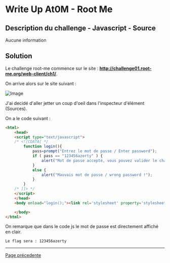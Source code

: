 # Write Up At0M - Root Me

## Description du challenge - Javascript - Source

Aucune information 

## Solution

Le challenge root-me commence sur le site : <b><u>http://challenge01.root-me.org/web-client/ch1/</u></b>.

On arrive alors sur le site suivant :

![Image](https://marc-emmanuel9.github.io/Root%20Me/WEB%20-%20Client/Javascript%20-%20Source/Ressources/Photo_site.jpg)

J'ai decidé d'aller jetter un coup d'oeil dans l'inspecteur d'élément (Sources).

On a le code suivant :
```html
<html>
    <head>
	<script type="text/javascript">
	/* <![CDATA[ */
	    function login(){
		    pass=prompt("Entrez le mot de passe / Enter password");
		    if ( pass == "123456azerty" ) {
		        alert("Mot de passe accepté, vous pouvez valider le challenge avec ce mot de passe.\nYou can validate the challenge using this password.");
            }
		    else {
		        alert("Mauvais mot de passe / wrong password !");
		    }
	    }
	/* ]]> */
	</script>
    </head>
    <body onload="login();"><link rel='stylesheet' property='stylesheet' id='s' type='text/css' href='/template/s.css' media='all' /><iframe id='iframe' src='https://www.root-me.org/?page=externe_header'></iframe>

    </body>
</html>
```

On remarque que dans le code js le mot de passe est directement affiché en clair.

`Le flag sera : 123456azerty`

-------------
[Page précedente](https://marc-emmanuel9.github.io/Root%20Me/)